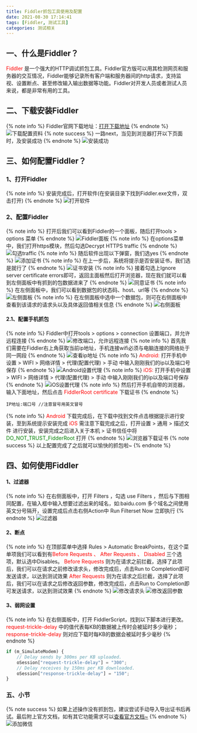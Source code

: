 ```yaml
---
title: Fiddler抓包工具使用及配置
date: 2021-08-30 17:14:41
tags: [Fiddler, 测试工具]
categories: 测试相关
---
```

## 一、什么是Fiddler？
<font color="red">Fiddler </font>是一个强大的HTTP调试抓包工具。Fiddler官方版可以用其检测网页和服务器的交互情况，Fiddler能够记录所有客户端和服务器间的http请求，支持监视、设置断点、甚至修改输入输出数据等功能。Fiddler对开发人员或者测试人员来说，都是非常有用的工具。
## 二、下载安装Fiddler
{% note info %}
Fiddler官网下载地址：[打开下载地址](https://www.telerik.com/download/fiddler)
{% endnote %}
![下载配置资料](Fiddler-Proxy/Download.jpg)
{% note success %}
一路next，当见到浏览器打开以下页面时，及安装成功
{% endnote %}
![安装成功](Fiddler-Proxy/Fiddler_Successful.jpg)
## 三、如何配置Fiddler？
### 1、打开Fiddler
{% note info %}
安装完成后，打开软件(在安装目录下找到Fiddler.exe文件，双击打开)
{% endnote %}
![打开软件](Fiddler-Proxy/Fiddler_Open.jpg)
### 2、配置Fiddler
{% note info %}
打开后我们可以看到Fiddler的一个面板，随后打开tools > options 菜单
{% endnote %}
![Fiddler面板](Fiddler-Proxy/Fiddler.jpg)
{% note info %}
在options菜单中，我们打开https模块，然后勾选Decrypt HTTPS traffic
{% endnote %}
![勾选traffic](Fiddler-Proxy/Fiddler_Https_traffic.png)
{% note info %}
随后软件出现以下弹窗，我们选yes
{% endnote %}
![添加证书](Fiddler-Proxy/Fiddler_certificate.jpg)
{% note info %}
在上一步后，系统将提示是否安装证书，我们选是就行了
{% endnote %}
![证书安装](Fiddler-Proxy/Fiddler_certificate_install.jpg)
{% note info %}
接着勾选上Ignore server certificate errors即可，返回主面板然后打开浏览器，现在我们就可以看到左侧面板中有抓到的包数据进来了
{% endnote %}
![同意证书](Fiddler-Proxy/Fiddler_Ignore.jpg)
{% note info %}
在左侧面板中，我们可以看到数据包的状态码、host、url等
{% endnote %}
![左侧面板](Fiddler-Proxy/Fiddler_left.jpg)
{% note info %}
在左侧面板中选中一个数据包，则可在右侧面板中查看到该请求的请求头以及具体返回值相关信息
{% endnote %}
![右侧面板](Fiddler-Proxy/Fiddler_Right.jpg)
#### 2.1、配置手机抓包
{% note info %}
Fiddler中打开tools > options > connection 设置端口，并允许远程连接
{% endnote %}
![修改端口，允许远程连接](Fiddler-Proxy/Fiddler_Port.jpg)
{% note info %}
首先我们需要在Fiddler右上角获取当前ip地址，手机连接wifi必须与电脑连接的网络处于同一网段
{% endnote %}
![查看ip地址](Fiddler-Proxy/Fiddler_IP.jpg)
{% note info %}
<font color="red">Android:</font>
打开手机中设置 > WIFI > 网络详情 > 代理(配置代理) > 手动 中输入刚刚我们的ip以及端口号保存
{% endnote %}
![Android设置代理](Fiddler-Proxy/Fiddler_Android_Proxy.png)
{% note info %}
<font color="red">iOS:</font>
打开手机中设置 > WIFI > 网络详情 > 代理(配置代理) > 手动 中输入刚刚我们的ip以及端口号保存
{% endnote %}
![iOS设置代理](Fiddler-Proxy/Fiddler_iOS_Proxy.png)
{% note info %}
然后打开手机自带的浏览器，输入下面地址，然后点击<font color="red"> FiddlerRoot certificate </font>下载证书
{% endnote %}
```
IP地址:端口号 //注意冒号用英文冒号
```
{% note info %}
<font color="red">Android </font>下载完成后，在下载中找到文件点击根据提示进行安装，至到系统提示安装完成
<font color="red">iOS </font>需注意下载完成之后，打开设置 > 通用 > 描述文件 进行安装，安装完成之后进入关于本机 > 证书信任中将<font color="Green"> DO_NOT_TRUST_FidderRoot </font>打开
{% endnote %}
![浏览器下载证书](Fiddler-Proxy/Fiddler_Certificate_Phone.png)
{% note success %}
以上配置完成了之后就可以愉快的抓包啦~
{% endnote %}
## 四、如何使用Fiddler
#### 1、过滤器
{% note info %}
在右侧面板中，打开 Filters ，勾选 use Filters ，然后与下图相同配置，在输入框中输入想要过滤出来的域名，如:baidu.com 多个域名之间使用英文分号隔开，设置完成后点击右侧Action中 Run Filterset Now 立即执行
{% endnote %}
![过滤器](Fiddler-Proxy/Fiddler_filter.jpg)
#### 2、断点
{% note info %}
在顶部菜单中选择 Rules > Automatic BreakPoints，在这个菜单项我们可以看到有<font color="red">Before Requests 、 After Requests 、 Disabled </font>三个选项，默认选中Disables。
<font color="red">Before Requests </font>则为在请求之前拦截，选择了此项后，我们可以在请求之前修改请求头，修改完成后，点击Run to Completion即可发送请求，以达到测试效果
<font color="red">After Requests </font>则为在请求之后拦截，选择了此项后，我们可以在请求之后修改返回参数，修改完成后，点击Run to Completion即可发送请求，以达到测试效果
{% endnote %}
![修改请求头](Fiddler-Proxy/Fiddler_Before.jpg)
![修改返回参数](Fiddler-Proxy/Fiddler_After.jpg)
#### 3、弱网设置
{% note info %}
在右侧面板中，打开 FiddlerScript，找到以下脚本进行更改。
<font color="red"> request-trickle-delay </font>中的值代表每KB的数据被上传时会被延时多少毫秒；
<font color="red"> response-trickle-delay </font>则对应下载时每KB的数据会被延时多少毫秒
{% endnote %}
```javascript
if (m_SimulateModem) {
    // Delay sends by 300ms per KB uploaded.
    oSession["request-trickle-delay"] = "300"; 
    // Delay receives by 150ms per KB downloaded.
    oSession["response-trickle-delay"] = "150"; 
}
```
### 五、小节
{% note success %}
如果上述操作没有抓到包，建议尝试手动导入导出证书后再试。最后附上官方文档，如有其它功能需求可以[查看官方文档~](https://docs.telerik.com/fiddler/configure-fiddler/tasks/configurefiddler)
{% endnote %}
![添加微信](Fiddler-Proxy/WX_QR_code.png)